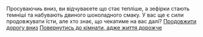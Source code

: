 Просуваючиь вниз, ви відчуваєете що стає тепліше, а зефірки стають темніші та набувають двиного шоколадного смаку. У вас ще є сили продовжувати їсти, але хто знає, що чекатиме на вас далі?
[Продовжити дорогу вниз](reach-core/core.md)
[Повернутись до кімнати, адже життя дорожче](../../marshmallow.md)